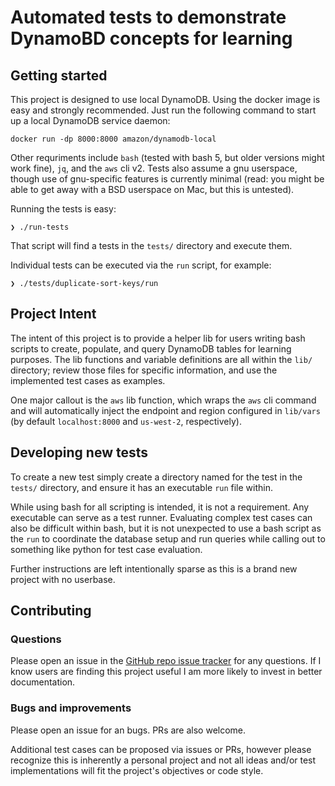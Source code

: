 # Automated tests to demonstrate DynamoBD concepts for learning

## Getting started

This project is designed to use local DynamoDB. Using the docker image is easy
and strongly recommended. Just run the following command to start up a local
DynamoDB service daemon:

```
docker run -dp 8000:8000 amazon/dynamodb-local
```

Other requriments include `bash` (tested with bash 5, but older versions might
work fine), `jq`, and the `aws` cli v2. Tests also assume a gnu userspace,
though use of gnu-specific features is currently minimal (read: you might be
able to get away with a BSD userspace on Mac, but this is untested).

Running the tests is easy:

```
❯ ./run-tests
```

That script will find a tests in the `tests/` directory and execute them.

Individual tests can be executed via the `run` script, for example:

```
❯ ./tests/duplicate-sort-keys/run
```


## Project Intent

The intent of this project is to provide a helper lib for users writing bash
scripts to create, populate, and query DynamoDB tables for learning purposes.
The lib functions and variable definitions are all within the `lib/` directory;
review those files for specific information, and use the implemented test cases
as examples.

One major callout is the `aws` lib function, which wraps the `aws`
cli command and will automatically inject the endpoint and region configured in
`lib/vars` (by default `localhost:8000` and `us-west-2`, respectively).


## Developing new tests

To create a new test simply create a directory named for the test in the
`tests/` directory, and ensure it has an executable `run` file within.

While using bash for all scripting is intended, it is not a requirement. Any
executable can serve as a test runner. Evaluating complex test cases can also
be difficult within bash, but it is not unexpected to use a bash script as the
`run` to coordinate the database setup and run queries while calling out to
something like python for test case evaluation.

Further instructions are left intentionally sparse as this is a brand new
project with no userbase.


## Contributing

### Questions

Please open an issue in the [GitHub repo issue
tracker](https://github.com/jkeifer/dynamodb-learning-tests/issues) for any
questions. If I know users are finding this project useful I am more likely to
invest in better documentation.

### Bugs and improvements

Please open an issue for an bugs. PRs are also welcome.

Additional test cases can be proposed via issues or PRs, however please
recognize this is inherently a personal project and not all ideas and/or test
implementations will fit the project's objectives or code style.
